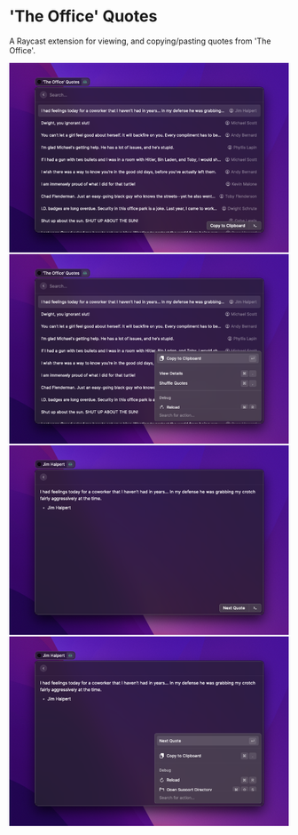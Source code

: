 # 'The Office' Quotes
A Raycast extension for viewing, and copying/pasting quotes from 'The Office'.

![](media/the-office-quotes-screenshot.png)
![](media/office-quotes-actions.png)
![](media/the-office-view-quote-screenshot.png)
![](media/the-office-view-quote-actions-screenshot.png)
